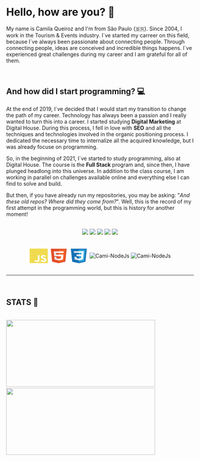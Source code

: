 # Hello, how are you? 👋

My name is Camila Queiroz and I'm from São Paulo (🇧🇷). Since 2004, I work in the Tourism & Events industry. I´ve started my carreer on this field, because I´ve always been passionate about connecting people. Through connecting people, ideas are conceived and incredible things happens. I´ve experienced great challenges during my career and I am grateful for all of them.

<br>

## And how did I start programming? 💻

At the end of 2019, I´ve decided that I would start my transition to change the path of my career. Technology has always been a passion and I really wanted to turn this into a career. I started studying **Digital Marketing** at Digital House. During this process, I fell in love with **SEO** and all the techniques and technologies involved in the organic positioning process. I dedicated the necessary time to internalize all the acquired knowledge, but I was already focuse on programming.

So, in the beginning of 2021, I´ve started to study programming, also at Digital House. The course is the **Full Stack** program and, since then, I have plunged headlong into this universe. In addition to the class course, I am working in parallel on challenges available online and everything else I can find to solve and build.


But then, if you have already run my repositories, you may be asking: "*And these old repos? Where did they come from?*". Well, this is the record of my first attempt in the programming world, but this is history for another moment!

<br>

<div align="center"> 
  <a href = "mailto:camidmq@gmail.com"><img src="https://img.shields.io/badge/-Gmail-%23333?style=for-the-badge&logo=gmail&logoColor=white" target="_blank"></a>
  <a href="https://www.linkedin.com/in/camilaqueiroz" target="_blank"><img src="https://img.shields.io/badge/LinkedIn-0077B5?style=for-the-badge&logo=linkedin&logoColor=white" target="_blank"></a>
  <a href="https://twitter.com/camimq" target="_blank"><img src="https://img.shields.io/badge/Twitter-1DA1F2?style=for-the-badge&logo=twitter&logoColor=white" target="_blank"></a>
  <a href="https://instagram.com/camimq" target="_blank"><img src="https://img.shields.io/badge/-Instagram-%23E4405F?style=for-the-badge&logo=instagram&logoColor=white" target="_blank"></a>
  <a href="https://camimq.medium.com/" target="_blank"><img src="https://img.shields.io/badge/Medium-12100E?style=for-the-badge&logo=medium&logoColor=white" target="_blank"></a>
</div>

<br>

<div align="center" style="display: inline_block"><br>
  <img align="center" alt="Cami-Js" height="40" width="50" src="https://raw.githubusercontent.com/devicons/devicon/master/icons/javascript/javascript-plain.svg">
  <img align="center" alt="Cami-HTML" height="40" width="50" src="https://raw.githubusercontent.com/devicons/devicon/master/icons/html5/html5-original.svg">
  <img align="center" alt="Cami-CSS" height="40" width="50" src="https://raw.githubusercontent.com/devicons/devicon/master/icons/css3/css3-original.svg">
  <img align="center" alt="Cami-NodeJs" height="40" width="50" src="https://cdn.jsdelivr.net/gh/devicons/devicon/icons/nodejs/nodejs-original.svg">
  <img align="center" alt="Cami-NodeJs" height="40" width="50" src="https://cdn.jsdelivr.net/gh/devicons/devicon/icons/mysql/mysql-original.svg">
</div>

<br>

---

<br>

## STATS 🧐
<br>
<div>
  <a href="https://github.com/camimq">
  <img height="180em" width="400" src="https://github-readme-stats.vercel.app/api?username=camimq&show_icons=true&theme=tokyonight&include_all_commits=true&count_private=true&hide_border=true"/>
  <img height="180em" width="400" src="https://github-readme-stats.vercel.app/api/top-langs/?username=camimq&layout=compact&langs_count=7&theme=tokyonight&hide_border=true"/>
</div>
